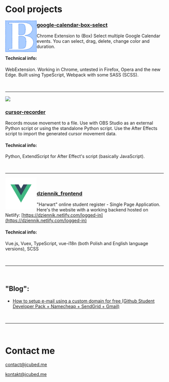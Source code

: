 # Cool projects

<img src="https://raw.githubusercontent.com/JakubKoralewski/google-calendar-box-select/master/docs/img/box-select-icon.png" width="100" align="left" />

### <a href="https://github.com/JakubKoralewski/google-calendar-box-select" target="_blank">google-calendar-box-select</a>

Chrome Extension to (Box) Select multiple Google Calendar events. You can select, drag, delete, change color and duration.


#### Technical info:
WebExtension. Working in Chrome, untested in Firefox, Opera and the new Edge. Built using TypeScript, Webpack with some SASS (SCSS).

&nbsp;
<hr/>
&nbsp;

<img src="https://raw.githubusercontent.com/JakubKoralewski/cursor-recorder/master/docs/img/logo.png" width="100" align="left" />

### [cursor-recorder](https://github.com/JakubKoralewski/cursor-recorder)

Records mouse movement to a file. Use with OBS Studio as an external Python script or using the standalone Python script. Use the After Effects script to import the generated cursor movement data.


#### Technical info:
Python, ExtendScript for After Effect's script (basically JavaScript).

&nbsp;
<hr/>
&nbsp;

<img src="https://github.com/vuejs/art/blob/master/logo.png?raw=true" width="100" align="left" />

### [dziennik_frontend](https://github.com/JakubKoralewski/dziennik_frontend)

"Harwart" online student register - Single Page Application. Here's the website with a working backend hosted on Netlify: [https://dziennik.netlify.com/logged-in](https://dziennik.netlify.com/logged-in)

#### Technical info:

Vue.js, Vuex, TypeScript, vue-i18n (both Polish and English language versions), SCSS 

&nbsp;
<hr/>
&nbsp;

## "Blog":

- [How to setup e-mail using a custom domain for free (Github Student Developer Pack + Namecheap + SendGrid + Gmail)](./blog/free-email.md)

&nbsp;
<hr/>
&nbsp;

# Contact me

contact@jcubed.me

kontakt@jcubed.me

